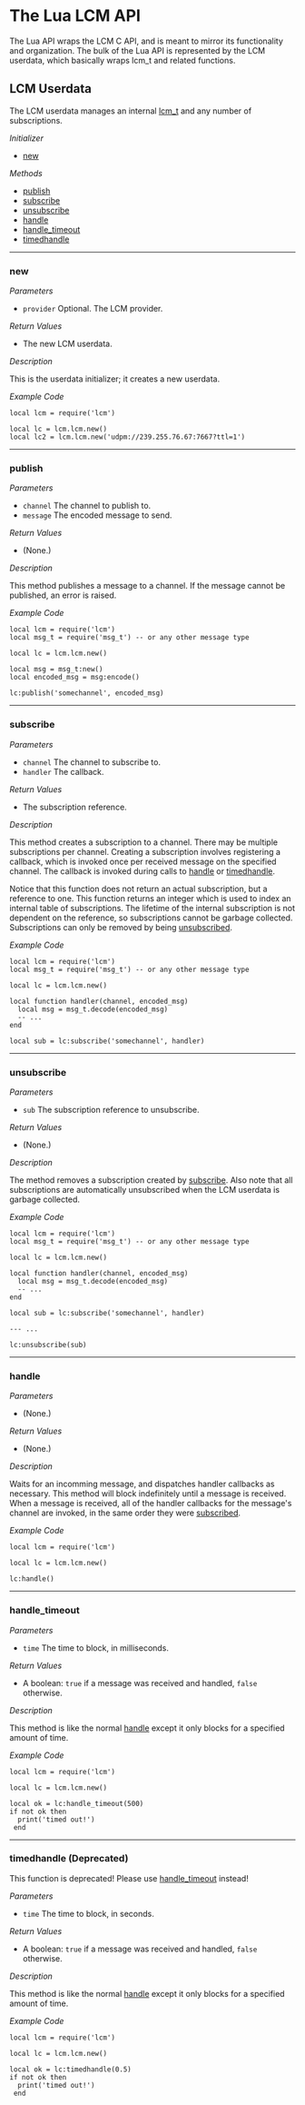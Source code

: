 # The Lua LCM API

The Lua API wraps the LCM C API, and is meant to mirror its functionality and organization. The bulk of the Lua API is represented by the LCM userdata, which basically wraps lcm_t and related functions.

## LCM Userdata

The LCM userdata manages an internal <a href="../doxygen_output/c_cpp/html/group__LcmC__lcm__t.html">lcm_t</a> and any number of subscriptions.

*Initializer*

- [new](#new)

*Methods*

- [publish](#publish)
- [subscribe](#subscribe)
- [unsubscribe](#unsubscribe)
- [handle](#handle)
- [handle_timeout](#handle_timeout)
- [timedhandle](#handle_timeout (Deprecated))

<hr>

### new

*Parameters*

- `provider` Optional. The LCM provider.

<em>Return Values</em>

- The new LCM userdata.

*Description*

This is the userdata initializer; it creates a new userdata.

<em>Example Code</em>

``` 
local lcm = require('lcm')

local lc = lcm.lcm.new()
local lc2 = lcm.lcm.new('udpm://239.255.76.67:7667?ttl=1')
``` 

<hr>

### publish

*Parameters*

- `channel` The channel to publish to.
- `message` The encoded message to send.

<em>Return Values</em>

- (None.)

*Description*

This method publishes a message to a channel. If the message cannot be published, an error is raised.

<em>Example Code</em>

``` 
local lcm = require('lcm')
local msg_t = require('msg_t') -- or any other message type

local lc = lcm.lcm.new()

local msg = msg_t:new()
local encoded_msg = msg:encode()

lc:publish('somechannel', encoded_msg)
``` 

<hr>

### subscribe

*Parameters*

- `channel` The channel to subscribe to.
- `handler` The callback.

<em>Return Values</em>

- The subscription reference.

*Description*

This method creates a subscription to a channel. There may be multiple subscriptions per channel. Creating a subscription involves registering a callback, which is invoked once per received message on the specified channel. The callback is invoked during calls to [handle](#handle) or [timedhandle](#handle_timeout).

Notice that this function does not return an actual subscription, but a reference to one. This function returns an integer which is used to index an internal table of subscriptions. The lifetime of the internal subscription is not dependent on the reference, so subscriptions cannot be garbage collected. Subscriptions can only be removed by being [unsubscribed](#unsubscribe).

<em>Example Code</em>

``` 
local lcm = require('lcm')
local msg_t = require('msg_t') -- or any other message type

local lc = lcm.lcm.new()

local function handler(channel, encoded_msg)
  local msg = msg_t.decode(encoded_msg)
  -- ...
end

local sub = lc:subscribe('somechannel', handler)
``` 

<hr>

### unsubscribe

*Parameters*

- `sub` The subscription reference to unsubscribe.

<em>Return Values</em>

- (None.)

*Description*

The method removes a subscription created by [subscribe](#subscribe). Also note that all subscriptions are automatically unsubscribed when the LCM userdata is garbage collected.

<em>Example Code</em>

``` 
local lcm = require('lcm')
local msg_t = require('msg_t') -- or any other message type

local lc = lcm.lcm.new()

local function handler(channel, encoded_msg)
  local msg = msg_t.decode(encoded_msg)
  -- ...
end

local sub = lc:subscribe('somechannel', handler)

--- ...

lc:unsubscribe(sub)
``` 

<hr>

### handle

*Parameters*

- (None.)

<em>Return Values</em>

- (None.)

*Description*

Waits for an incomming message, and dispatches handler callbacks as necessary. This method will block indefinitely until a message is received. When a message is received, all of the handler callbacks for the message's channel are invoked, in the same order they were [subscribed](#subscribe).

<em>Example Code</em>

``` 
local lcm = require('lcm')

local lc = lcm.lcm.new()

lc:handle()
``` 

<hr>

### handle_timeout

*Parameters*

- `time` The time to block, in milliseconds.

<em>Return Values</em>

- A boolean: `true` if a message was received and handled, `false` otherwise.

*Description*

This method is like the normal [handle](#handle) except it only blocks for a specified amount of time.

<em>Example Code</em>

``` 
local lcm = require('lcm')

local lc = lcm.lcm.new()

local ok = lc:handle_timeout(500)
if not ok then
  print('timed out!')
 end
``` 

<hr>

### timedhandle (Deprecated)

This function is deprecated! Please use [handle_timeout](#handle_timeout) instead!

*Parameters*

- `time` The time to block, in seconds.

<em>Return Values</em>

- A boolean: `true` if a message was received and handled, `false` otherwise.

*Description*

This method is like the normal [handle](#handle) except it only blocks for a specified amount of time.

<em>Example Code</em>

``` 
local lcm = require('lcm')

local lc = lcm.lcm.new()

local ok = lc:timedhandle(0.5)
if not ok then
  print('timed out!')
 end
``` 

